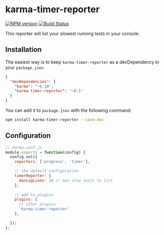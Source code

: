 # karma-timer-reporter

[![NPM version][npm-image]][npm-url] [![Build Status][travis-image]][travis-url]

This reporter will list your slowest running tests in your console.


## Installation

The easiest way is to keep `karma-timer-reporter` as a devDependency in your `package.json`.
```json
{
  "devDependencies": {
    "karma": "~0.10",
    "karma-timer-reporter": "~0.1"
  }
}
```

You can add it to `package.json` with the following command:
```bash
npm install karma-timer-reporter --save-dev
```

## Configuration
```js
// karma.conf.js
module.exports = function(config) {
  config.set({
    reporters: ['progress', 'timer'],

    // the default configuration
    timerReporter: {
      maxLogLines: 10 // max slow tests to list
    },
    
    // add to plugins
    plugins: [
      // other plugins
      'karma-timer-reporter'
    ],

  });
};
```

[npm-image]: https://badge.fury.io/js/karma-timer-reporter.svg
[npm-url]: https://npmjs.org/package/karma-timer-reporter
[travis-image]: https://travis-ci.com/GaryB432/gb-karma-plugins.svg?branch=master
[travis-url]: https://travis-ci.com/GaryB432/gb-karma-plugins
